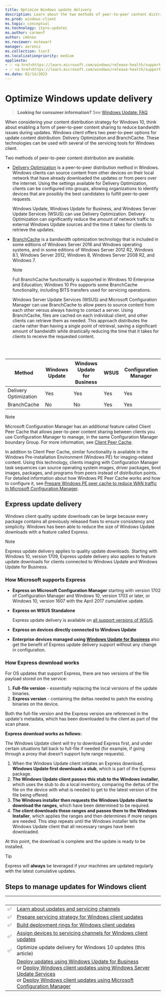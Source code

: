 ```yaml
---
title: Optimize Windows update delivery
description: Learn about the two methods of peer-to-peer content distribution that are available, Delivery Optimization and BranchCache.
ms.prod: windows-client
ms.topic: conceptual
ms.technology: itpro-updates
ms.author: carmenf
author: cmknox
ms.reviewer: mstewart
manager: aaroncz
ms.collection: tier3
ms.localizationpriority: medium
appliesto: 
- ✅ <a href=https://learn.microsoft.com/windows/release-health/supported-versions-windows-client target=_blank>Windows 11</a>
- ✅ <a href=https://learn.microsoft.com/windows/release-health/supported-versions-windows-client target=_blank>Windows 10</a>
ms.date: 02/14/2023
---
```


# Optimize Windows update delivery

> **Looking for consumer information?** See [Windows Update: FAQ](https://support.microsoft.com/help/12373/windows-update-faq)

When considering your content distribution strategy for Windows 10, think about enabling a form of peer-to-peer content sharing to reduce bandwidth issues during updates. Windows client offers two peer-to-peer options for update content distribution: Delivery Optimization and BranchCache. These technologies can be used with several of the servicing tools for Windows client.

Two methods of peer-to-peer content distribution are available.

- [Delivery Optimization](waas-delivery-optimization.md) is a peer-to-peer distribution method in Windows. Windows clients can source content from other devices on their local network that have already downloaded the updates or from peers over the internet. Using the settings available for Delivery Optimization, clients can be configured into groups, allowing organizations to identify devices that are possibly the best candidates to fulfill peer-to-peer requests.

    Windows Update, Windows Update for Business, and Windows Server Update Services (WSUS) can use Delivery Optimization. Delivery Optimization can significantly reduce the amount of network traffic to external Windows Update sources and the time it takes for clients to retrieve the updates.

- [BranchCache](../update/waas-branchcache.md) is a bandwidth optimization technology that is included in some editions of Windows Server 2016 and Windows operating systems, and in some editions of Windows Server 2012 R2, Windows 8.1, Windows Server 2012, Windows 8, Windows Server 2008 R2, and Windows 7.

    >[!NOTE]
    >Full BranchCache functionality is supported in Windows 10 Enterprise and Education; Windows 10 Pro supports some BranchCache functionality, including BITS transfers used for servicing operations.

    Windows Server Update Services (WSUS) and Microsoft Configuration Manager can use BranchCache to allow peers to source content from each other versus always having to contact a server. Using BranchCache, files are cached on each individual client, and other clients can retrieve them as needed. This approach distributes the cache rather than having a single point of retrieval, saving a significant amount of bandwidth while drastically reducing the time that it takes for clients to receive the requested content.

<br/><br/>

| Method | Windows Update | Windows Update for Business | WSUS | Configuration Manager |
| --- | --- | --- | --- | --- |
| Delivery Optimization | Yes | Yes | Yes | Yes |
| BranchCache | No | No |Yes | Yes |

> [!NOTE]
> Microsoft Configuration Manager has an additional feature called Client Peer Cache that allows peer-to-peer content sharing between clients you use Configuration Manager to manage, in the same Configuration Manager boundary Group. For more information, see [Client Peer Cache](/configmgr/core/plan-design/hierarchy/client-peer-cache).
>
> In addition to Client Peer Cache, similar functionality is available in the Windows Pre-installation Environment (Windows PE) for imaging-related content. Using this technology, clients imaging with Configuration Manager task sequences can source operating system images, driver packages, boot images, packages, and programs from peers instead of distribution points. For detailed information about how Windows PE Peer Cache works and how to configure it, see [Prepare Windows PE peer cache to reduce WAN traffic in Microsoft Configuration Manager](/configmgr/osd/get-started/prepare-windows-pe-peer-cache-to-reduce-wan-traffic).

## Express update delivery

Windows client quality update downloads can be large because every package contains all previously released fixes to ensure consistency and simplicity. Windows has been able to reduce the size of Windows Update downloads with a feature called Express.

> [!NOTE]
> Express update delivery applies to quality update downloads. Starting with Windows 10, version 1709, Express update delivery also applies to feature update downloads for clients connected to Windows Update and Windows Update for Business.

### How Microsoft supports Express

- **Express on Microsoft Configuration Manager** starting with version 1702 of Configuration Manager and Windows 10, version 1703 or later, or Windows 10, version 1607 with the April 2017 cumulative update.
- **Express on WSUS Standalone**

  Express update delivery is available on [all support versions of WSUS](/previous-versions/windows/it-pro/windows-server-2008-R2-and-2008/cc708456(v=ws.10)).
- **Express on devices directly connected to Windows Update**
- **Enterprise devices managed using [Windows Update for Business](../update/waas-manage-updates-wufb.md)** also get the benefit of Express update delivery support without any change in configuration.

### How Express download works

For OS updates that support Express, there are two versions of the file payload stored on the service:

1. **Full-file version** - essentially replacing the local versions of the update binaries.
2. **Express version** - containing the deltas needed to patch the existing binaries on the device.

Both the full-file version and the Express version are referenced in the update's metadata, which has been downloaded to the client as part of the scan phase.

**Express download works as follows:**

The Windows Update client will try to download Express first, and under certain situations fall back to full-file if needed (for example, if going through a proxy that doesn't support byte range requests).

1. When the Windows Update client initiates an Express download, **Windows Update first downloads a stub**, which is part of the Express package.
2. **The Windows Update client passes this stub to the Windows installer**, which uses the stub to do a local inventory, comparing the deltas of the file on the device with what is needed to get to the latest version of the file being offered.
3. **The Windows installer then requests the Windows Update client to download the ranges**, which have been determined to be required.
4. **The client downloads these ranges and passes them to the Windows Installer**, which applies the ranges and then determines if more ranges are needed. This step repeats until the Windows installer tells the Windows Update client that all necessary ranges have been downloaded.

At this point, the download is complete and the update is ready to be installed.

> [!TIP]
> Express will **always** be leveraged if your machines are updated regularly with the latest cumulative updates.

## Steps to manage updates for Windows client

|&nbsp; |&nbsp; |
| --- | --- |
| ✅| [Learn about updates and servicing channels](../update/waas-overview.md) |
| ✅ | [Prepare servicing strategy for Windows client updates](../update/waas-servicing-strategy-windows-10-updates.md) |
| ✅ | [Build deployment rings for Windows client updates](../update/waas-deployment-rings-windows-10-updates.md) |
| ✅| [Assign devices to servicing channels for Windows client updates](../update/waas-servicing-channels-windows-10-updates.md) |
| ✅ | Optimize update delivery for Windows 10 updates (this article) |
|  | [Deploy updates using Windows Update for Business](../update/waas-manage-updates-wufb.md)<br/>or [Deploy Windows client updates using Windows Server Update Services](../update/waas-manage-updates-wsus.md)<br/>or [Deploy Windows client updates using Microsoft Configuration Manager](/mem/configmgr/osd/deploy-use/manage-windows-as-a-service) |
